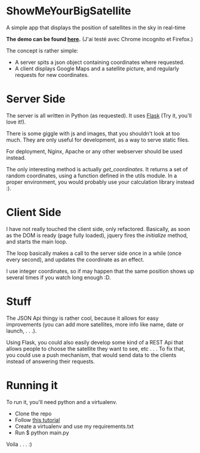 ShowMeYourBigSatellite
======================

A simple app that displays the position of satellites in the sky in real-time

**The demo can be found [here](http://jlengrand.pythonanywhere.com/static/simplemap.html).**
(J'ai testé avec Chrome incognito et Firefox.)


The concept is rather simple:
* A server spits a json object containing coordinates where requested. 
* A client displays Google Maps and a satellite picture, and regularly requests for new coordinates.


# Server Side

The server is all written in Python (as requested).
It uses [Flask](http://flask.pocoo.org/) (Try it, you'll love it!).

There is some giggle with js and images, that you shouldn't look at too much.
They are only useful for development, as a way to serve static files.

For deployment, Nginx, Apache or any other webserver should be used instead.

The only interesting method is actually *get_coordinates*.
It returns a set of random coordinates, using a function defined in the utils module. 
In a proper environment, you would probably use your calculation library instead :).

# Client Side

I have not really touched the client side, only refactored. 
Basically, as soon as the DOM is ready (page fully loaded), jquery fires the *initialize* method, and starts the main loop.

The loop basically makes a call to the server side once in a while (once every second), and updates the coordinate as an effect.

I use integer coordinates, so if may happen that the same position shows up several times if you watch long enough :D.


# Stuff

The JSON Api thingy is rather cool, because it allows for easy improvements (you can add more satellites, more info like name, date or launch, . . .).

Using Flask, you could also easily develop some kind of a REST Api that allows people to choose the satellite they want to see, etc . . .
To fix that, you could use a push mechanism, that would send data to the clients instead of answering their requests.

# Running it

To run it, you'll need python and a virtualenv. 

* Clone the repo
* Follow [this tutorial](www.jontourage.com/2011/02/09/virtualenv-pip-basics/)
* Create a virtualenv and use my requirements.txt
* Run $ python main.py


Voila . . . :)
